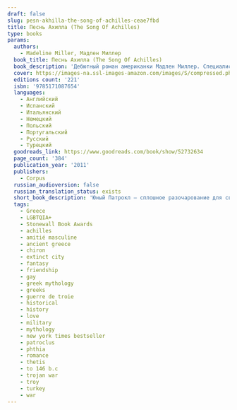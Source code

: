 ```yaml
---
draft: false
slug: pesn-akhilla-the-song-of-achilles-ceae7fbd
title: Песнь Ахилла (The Song Of Achilles)
type: books
params:
  authors:
    - Madeline Miller, Мадлен Миллер
  book_title: Песнь Ахилла (The Song Of Achilles)
  book_description: 'Дебютный роман американки Мадлен Миллер. Специалиста по античной культуре. Очаровал не только читателей и критиков, но и коллег-писателей. Юный Патрокл — сплошное разочарование для своего отца: мало того что слишком хил и робок, так еще и нечаянно убивает сверстника. В ссылке при дворе царя Пелея он встречает неотразимого Ахилла, и вместе они вступают на трудный путь в легенду — путь дружбы, любви и жестоких испытаний. A thrilling, profoundly moving, and utterly unique retelling of the legend of Achilles and the Trojan War from the bestselling author of Circe. A tale of gods, kings, immortal fame, and the human heart, The Song of Achillesis a dazzling literary feat that brilliantly reimagines Homer’s enduring masterwork, The Iliad. An action-packed adventure, an epic love story, a marvelously conceived and executed page-turner, Miller’s monumental debut novel has already earned resounding acclaim from some of contemporary fiction’s brightest lights—and fans of Mary Renault, Bernard Cornwell, Steven Pressfield, and Colleen McCullough’s Masters of Rome series will delight in this unforgettable journey back to ancient Greece in the Age of Heroes.'
  cover: https://images-na.ssl-images-amazon.com/images/S/compressed.photo.goodreads.com/books/1570891752l/52732634.jpg
  editions count: '221'
  isbn: '9785171087654'
  languages:
    - Английский
    - Испанский
    - Итальянский
    - Немецкий
    - Польский
    - Португальский
    - Русский
    - Турецкий
  goodreads_link: https://www.goodreads.com/book/show/52732634
  page_count: '384'
  publication_year: '2011'
  publishers:
    - Corpus
  russian_audioversion: false
  russian_translation_status: exists
  short_book_description: 'Юный Патрокл — сплошное разочарование для своего отца: мало того что слишком хил и робок, так еще и нечаянно убивает сверстника..'
  tags:
    - Greece
    - LGBTQIA+
    - Stonewall Book Awards
    - achilles
    - amitié masculine
    - ancient greece
    - chiron
    - extinct city
    - fantasy
    - friendship
    - gay
    - greek mythology
    - greeks
    - guerre de troie
    - historical
    - history
    - love
    - military
    - mythology
    - new york times bestseller
    - patroclus
    - phthia
    - romance
    - thetis
    - to 146 b.c
    - trojan war
    - troy
    - turkey
    - war
---
```


